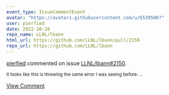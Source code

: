 ```yaml
---
event_type: IssueCommentEvent
avatar: "https://avatars.githubusercontent.com/u/6539506?"
user: pierfied
date: 2022-10-28
repo_name: LLNL/lbann
html_url: https://github.com/LLNL/lbann/pull/2150
repo_url: https://github.com/LLNL/lbann
---
```


<a href='https://github.com/pierfied' target='_blank'>pierfied</a> commented on issue <a href='https://github.com/LLNL/lbann/pull/2150' target='_blank'>LLNL/lbann#2150</a>.

<small>It looks like this is throwing the same error I was seeing before:...</small>

<a href='https://github.com/LLNL/lbann/pull/2150' target='_blank'>View Comment</a>